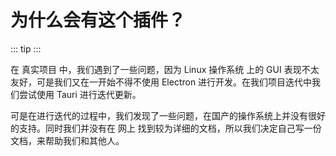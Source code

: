 # 为什么会有这个插件？

::: tip
:::

在 真实项目 中，我们遇到了一些问题，因为 Linux 操作系统 上的 GUI 表现不太友好，可是我们又在一开始不得不使用 Electron 进行开发。在我们项目迭代中我们尝试使用 Tauri 进行迭代更新。

可是在进行迭代的过程中，我们发现了一些问题，在国产的操作系统上并没有很好的支持。同时我们并没有在 网上 找到较为详细的文档，所以我们决定自己写一份文档，来帮助我们和其他人。

